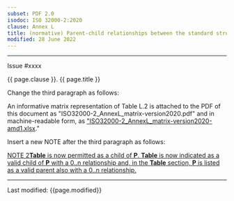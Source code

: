 ```yaml
---
subset: PDF 2.0
isodoc: ISO 32000-2:2020
clause: Annex L
title: (normative) Parent-child relationships between the standard structure elements in the standard structure namespace for PDF 2.0
modified: 28 June 2022
---
```


<ul class="noprint">
</ul>
<hr>

<link rel="stylesheet" href="../assets/iso-style.css">
<div class="isostyle">
<div class="fixedpopup" id="issuelink">
    Issue #xxxx
</div>


<p class="fake-h1">{{ page.clause }}. {{ page.title }}</p>

<p class="location">Change the third paragraph as follows:</p>

<p>
An informative matrix representation of Table L.2 is attached to the PDF of this document as "ISO32000-2_AnnexL_matrix-version2020.pdf" and
in machine-readable form, as <ins onMouseEnter="mouseEnter(this)" data-issue="64" data-iso="approved">
<a href="https://www.pdfa.org/norm-refs/ISO32000-2_AnnexL_matrix-version2020-amd1.xlsx">"ISO32000-2_AnnexL_matrix-version2020-amd1.xlsx</a></ins>."
</p>

<p class="location">Insert a new NOTE after the third paragraph as follows:</p>

<p class="hangingindent">
<ins onMouseEnter="mouseEnter(this)" data-issue="83" data-iso="approved">NOTE 2<b>Table</b> is now permitted as a child of <b>P</b>. <b>Table</b> is now indicated as a valid child
of <b>P</b> with a 0..n relationship and, in the <b>Table</b> section, <b>P</b> is listed as a valid parent also with a 0..n relationship.</ins>
</p>

</div>


<hr>
<p class="footnote">Last modified: {{page.modified}}</p>
